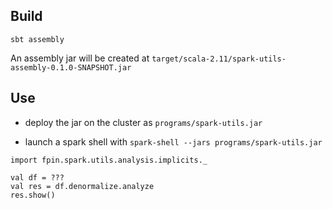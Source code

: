 





## Build 


```
sbt assembly
```

An assembly jar will be created at `target/scala-2.11/spark-utils-assembly-0.1.0-SNAPSHOT.jar`


## Use

* deploy the jar on the cluster as `programs/spark-utils.jar`

* launch a spark shell with `spark-shell --jars programs/spark-utils.jar`

```
import fpin.spark.utils.analysis.implicits._

val df = ???
val res = df.denormalize.analyze
res.show()


```
















